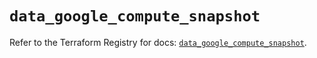 # `data_google_compute_snapshot`

Refer to the Terraform Registry for docs: [`data_google_compute_snapshot`](https://registry.terraform.io/providers/hashicorp/google/6.6.0/docs/data-sources/compute_snapshot).
